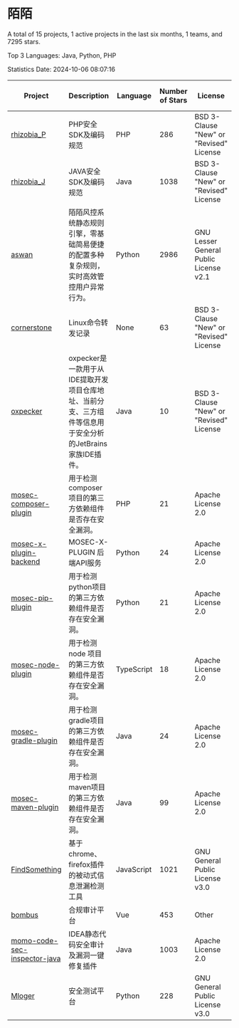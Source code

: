 # 陌陌

A total of 15 projects, 1 active projects in the last six months, 1 teams, and 7295 stars.

Top 3 Languages: Java, Python, PHP

Statistics Date: 2024-10-06 08:07:16

| Project | Description | Language | Number of Stars | License | Creation Date | Last Updated Date | Last Pushed Date |
| --- | --- | --- | --- | --- | --- | --- | --- |
| [rhizobia_P](https://github.com/momosecurity/rhizobia_P) | PHP安全SDK及编码规范 | PHP | 286 | BSD 3-Clause "New" or "Revised" License | 2019-05-10 | 2024-08-20 | 2019-06-20 |
| [rhizobia_J](https://github.com/momosecurity/rhizobia_J) | JAVA安全SDK及编码规范 | Java | 1038 | BSD 3-Clause "New" or "Revised" License | 2019-05-10 | 2024-09-29 | 2020-10-13 |
| [aswan](https://github.com/momosecurity/aswan) | 陌陌风控系统静态规则引擎，零基础简易便捷的配置多种复杂规则，实时高效管控用户异常行为。 | Python | 2986 | GNU Lesser General Public License v2.1 | 2019-06-14 | 2024-09-30 | 2021-06-15 |
| [cornerstone](https://github.com/momosecurity/cornerstone) | Linux命令转发记录 | None | 63 | BSD 3-Clause "New" or "Revised" License | 2019-07-15 | 2024-08-11 | 2019-07-15 |
| [oxpecker](https://github.com/momosecurity/oxpecker) | oxpecker是一款用于从IDE提取开发项目仓库地址、当前分支、三方组件等信息用于安全分析的JetBrains家族IDE插件。 | Java | 10 | BSD 3-Clause "New" or "Revised" License | 2019-08-16 | 2024-02-20 | 2019-08-16 |
| [mosec-composer-plugin](https://github.com/momosecurity/mosec-composer-plugin) | 用于检测composer项目的第三方依赖组件是否存在安全漏洞。 | PHP | 21 | Apache License 2.0 | 2020-07-29 | 2023-11-07 | 2022-04-28 |
| [mosec-x-plugin-backend](https://github.com/momosecurity/mosec-x-plugin-backend) | MOSEC-X-PLUGIN 后端API服务 | Python | 24 | Apache License 2.0 | 2020-07-29 | 2024-03-26 | 2020-08-11 |
| [mosec-pip-plugin](https://github.com/momosecurity/mosec-pip-plugin) | 用于检测python项目的第三方依赖组件是否存在安全漏洞。 | Python | 21 | Apache License 2.0 | 2020-07-29 | 2024-09-16 | 2020-08-11 |
| [mosec-node-plugin](https://github.com/momosecurity/mosec-node-plugin) | 用于检测 node 项目的第三方依赖组件是否存在安全漏洞。 | TypeScript | 18 | Apache License 2.0 | 2020-07-29 | 2023-12-15 | 2022-03-22 |
| [mosec-gradle-plugin](https://github.com/momosecurity/mosec-gradle-plugin) | 用于检测gradle项目的第三方依赖组件是否存在安全漏洞。 | Java | 24 | Apache License 2.0 | 2020-07-29 | 2024-08-31 | 2022-04-12 |
| [mosec-maven-plugin](https://github.com/momosecurity/mosec-maven-plugin) | 用于检测maven项目的第三方依赖组件是否存在安全漏洞。 | Java | 99 | Apache License 2.0 | 2020-07-29 | 2024-08-01 | 2022-04-12 |
| [FindSomething](https://github.com/momosecurity/FindSomething) | 基于chrome、firefox插件的被动式信息泄漏检测工具 | JavaScript | 1021 | GNU General Public License v3.0 | 2020-09-12 | 2024-10-05 | 2024-05-19 |
| [bombus](https://github.com/momosecurity/bombus) | 合规审计平台 | Vue | 453 | Other | 2020-09-18 | 2024-09-26 | 2022-03-23 |
| [momo-code-sec-inspector-java](https://github.com/momosecurity/momo-code-sec-inspector-java) | IDEA静态代码安全审计及漏洞一键修复插件 | Java | 1003 | Apache License 2.0 | 2020-10-09 | 2024-10-03 | 2022-03-10 |
| [Mloger](https://github.com/momosecurity/Mloger) | 安全测试平台 | Python | 228 | GNU General Public License v3.0 | 2022-01-04 | 2024-08-12 | 2022-09-06 |
